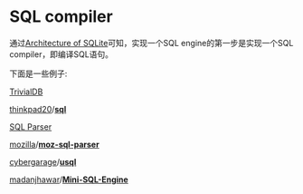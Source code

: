 # SQL compiler

通过[Architecture of SQLite](https://www.sqlite.org/arch.html)可知，实现一个SQL engine的第一步是实现一个SQL compiler，即编译SQL语句。

下面是一些例子:

[TrivialDB](https://github.com/miskcoo/TrivialDB)

[thinkpad20](https://github.com/thinkpad20)/**[sql](https://github.com/thinkpad20/sql)**

[SQL Parser](https://github.com/alibaba/druid/wiki/SQL-Parser)

[mozilla](https://github.com/mozilla)/**[moz-sql-parser](https://github.com/mozilla/moz-sql-parser)**

[cybergarage](https://github.com/cybergarage)/**[usql](https://github.com/cybergarage/usql)**

[madanjhawar](https://github.com/madanjhawar)/**[Mini-SQL-Engine](https://github.com/madanjhawar/Mini-SQL-Engine)**